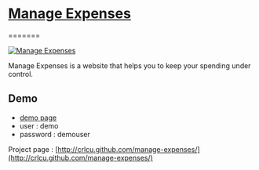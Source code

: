 # [Manage Expenses](http://manage-expenses.com/)
=======

[![Manage Expenses](http://manage-expenses.com/favicon.ico)](http://manage-expenses.com)

Manage Expenses is a website that helps you to keep your spending under control.

## Demo

* [demo page](http://manage-expenses.com/)
* user : demo
* password : demouser

Project page : [http://crlcu.github.com/manage-expenses/](http://crlcu.github.com/manage-expenses/)